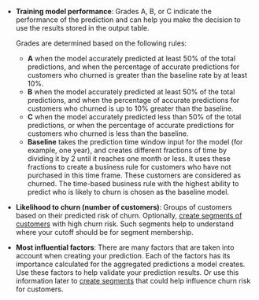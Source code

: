 - **Training model performance**: Grades A, B, or C indicate the performance of the prediction and can help you make the decision to use the results stored in the output table.

  Grades are determined based on the following rules:
  - **A** when the model accurately predicted at least 50% of the total predictions, and when the percentage of accurate predictions for customers who churned is greater than the baseline rate by at least 10%.
  - **B** when the model accurately predicted at least 50% of the total predictions, and when the percentage of accurate predictions for customers who churned is up to 10% greater than the baseline.
  - **C** when the model accurately predicted less than 50% of the total predictions, or when the percentage of accurate predictions for customers who churned is less than the baseline.
  - **Baseline** takes the prediction time window input for the model (for example, one year), and creates different fractions of time by dividing it by 2 until it reaches one month or less. It uses these fractions to create a business rule for customers who have not purchased in this time frame. These customers are considered as churned. The time-based business rule with the highest ability to predict who is likely to churn is chosen as the baseline model.

- **Likelihood to churn (number of customers)**: Groups of customers based on their predicted risk of churn. Optionally, [create segments of customers](../prediction-based-segment.md) with high churn risk. Such segments help to understand where your cutoff should be for segment membership.

- **Most influential factors**: There are many factors that are taken into account when creating your prediction. Each of the factors has its importance calculated for the aggregated predictions a model creates. Use these factors to help validate your prediction results. Or use this information later to [create segments](../prediction-based-segment.md) that could help influence churn risk for customers.